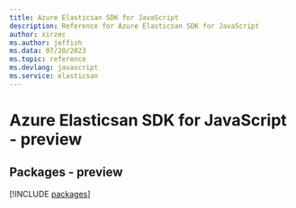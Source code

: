 ```yaml
---
title: Azure Elasticsan SDK for JavaScript
description: Reference for Azure Elasticsan SDK for JavaScript
author: xirzec
ms.author: jeffish
ms.data: 07/20/2023
ms.topic: reference
ms.devlang: javascript
ms.service: elasticsan
---
```

# Azure Elasticsan SDK for JavaScript - preview
## Packages - preview
[!INCLUDE [packages](elasticsan-index.md)]
